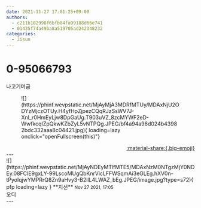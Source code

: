 ```yaml
---
date: 2021-11-27 17:01:25+09:00
authors:
  - c211b182998f6bfb84fa99188d66e741
  - 01435f74a49ba8a519705ad242348232
categories:
  - Jisun
---
```


# 0-95066793

<div class="post-container" markdown="1">
<div class="content-container md-sidebar__scrollwrap" markdown="1">

나고기머금
<figure markdown="1">
![](https://phinf.wevpstatic.net/MjAyMjA3MDRfMTUy/MDAxNjU2ODYzMjczOTUy.H4yfHpZjpezCQqRJzSsWV7J-Xnl_r0HmEyLjw8DpGaUg.T903uVZ_8zcMYWF2eD-WwfkcqIZpQkwKZbZyL5vNTPQg.JPEG/bf4a94a96d024b43982bdc332aaa8c04421.jpg){ loading=lazy onclick="openFullscreen(this)"}
</figure>


</div>
</div>

<div style="text-align: right;" markdown="1">
<a href="https://weverse.io/fromis9/fanpost/0-95066793" style="text-align: right;">:material-share:{.big-emoji}</a>
</div>
---

<div class="comments-container md-sidebar__scrollwrap" markdown="1">
<div class="comment" markdown="1">
<div class='id-container' markdown="1">
![](https://phinf.wevpstatic.net/MjAyNDEyMTlfMTE5/MDAxNzM0NTgzMjY0NDEy.08FClE9gxLY-99LscoMUgQbKnrVicLFFWSqmAi3eGLEg.hXV0n-tPyoIqjwYMPRrQ8Zn9aHvy3-B2llL4LWAZ_bEg.JPEG/image.jpg?type=s72){ pfp loading=lazy }
**<span class="artist">지선</span>** <small>Nov 27 2021, 17:05</small><br>
</div>
<div class='comment-body' markdown="1">
오디
</div>
</div>
</div>
---
